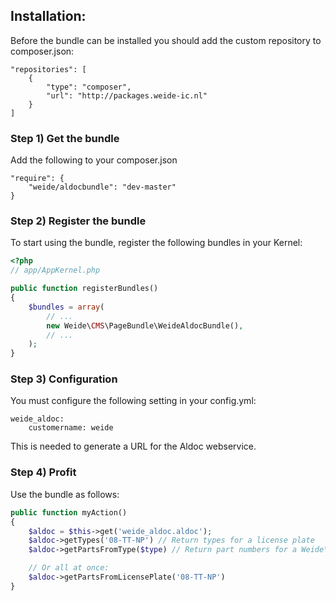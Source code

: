 ## Installation:

Before the bundle can be installed you should add the custom repository to composer.json:

    "repositories": [
        {
            "type": "composer",
            "url": "http://packages.weide-ic.nl"
        }
    ]

### Step 1) Get the bundle

Add the following to your composer.json

    "require": {
        "weide/aldocbundle": "dev-master"
    }

### Step 2) Register the bundle

To start using the bundle, register the following bundles in your Kernel:

``` php
<?php
// app/AppKernel.php

public function registerBundles()
{
    $bundles = array(
        // ...
        new Weide\CMS\PageBundle\WeideAldocBundle(),
        // ...
    );
}
```

### Step 3) Configuration

You must configure the following setting in your config.yml:

    weide_aldoc:
        customername: weide

This is needed to generate a URL for the Aldoc webservice.

### Step 4) Profit

Use the bundle as follows:

```php
public function myAction()
{
    $aldoc = $this->get('weide_aldoc.aldoc');
    $aldoc->getTypes('08-TT-NP') // Return types for a license plate
    $aldoc->getPartsFromType($type) // Return part numbers for a Weide\AldocBundle\Model\Type-object

    // Or all at once:
    $aldoc->getPartsFromLicensePlate('08-TT-NP')
}
```